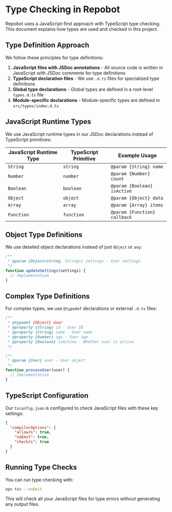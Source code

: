# Type Checking in Repobot

Repobot uses a JavaScript-first approach with TypeScript type checking. This document explains how types are used and checked in this project.

## Type Definition Approach

We follow these principles for type definitions:

1. **JavaScript files with JSDoc annotations** - All source code is written in JavaScript with JSDoc comments for type definitions
2. **TypeScript declaration files** - We use `.d.ts` files for specialized type definitions
3. **Global type declarations** - Global types are defined in a root-level `types.d.ts` file
4. **Module-specific declarations** - Module-specific types are defined in `src/types/index.d.ts`

## JavaScript Runtime Types

We use JavaScript runtime types in our JSDoc declarations instead of TypeScript primitives:

| JavaScript Runtime Type | TypeScript Primitive | Example Usage |
|------------------------|----------------------|---------------|
| `String` | `string` | `@param {String} name` |
| `Number` | `number` | `@param {Number} count` |
| `Boolean` | `boolean` | `@param {Boolean} isActive` |
| `Object` | `object` | `@param {Object} data` |
| `Array` | `array` | `@param {Array} items` |
| `Function` | `function` | `@param {Function} callback` |

## Object Type Definitions

We use detailed object declarations instead of just `Object` or `any`:

```javascript
/**
 * @param {Object<string, String>} settings - User settings
 */
function updateSettings(settings) {
  // Implementation
}
```

## Complex Type Definitions

For complex types, we use `@typedef` declarations or external `.d.ts` files:

```javascript
/**
 * @typedef {Object} User
 * @property {String} id - User ID
 * @property {String} name - User name
 * @property {Number} age - User age
 * @property {Boolean} isActive - Whether user is active
 */

/**
 * @param {User} user - User object
 */
function processUser(user) {
  // Implementation
}
```

## TypeScript Configuration

Our `tsconfig.json` is configured to check JavaScript files with these key settings:

```json
{
  "compilerOptions": {
    "allowJs": true,
    "noEmit": true,
    "checkJs": true
  }
}
```

## Running Type Checks

You can run type checking with:

```bash
npx tsc --noEmit
```

This will check all your JavaScript files for type errors without generating any output files. 